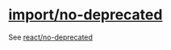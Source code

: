 [import/no-deprecated](https://github.com/import-js/eslint-plugin-import/blob/v2.25.4/docs/rules/no-deprecated.md)
==================================================================================================================
See [react/no-deprecated](../react/no-deprecated.md)
